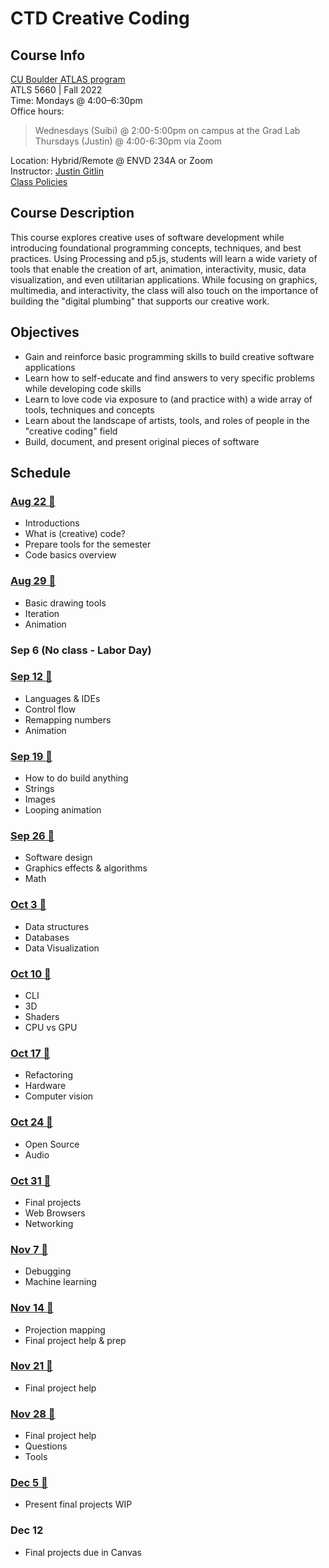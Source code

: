 # CTD Creative Coding

## Course Info

[CU Boulder ATLAS program](https://www.colorado.edu/atlas/academics/graduate/ms-technology-media-society) <br>
ATLS 5660 | Fall 2022 <br>
Time: Mondays @ 4:00–6:30pm <br>
Office hours: <br>
> Wednesdays (Suibi) @ 2:00-5:00pm on campus at the Grad Lab<br>
  Thursdays  (Justin) @ 4:00-6:30pm via Zoom<br>

Location: Hybrid/Remote @ ENVD 234A or Zoom<br>
Instructor: [Justin Gitlin](https://cacheflowe.com) <br>
[Class Policies](./docs/policies.md)

## Course Description

This course explores creative uses of software development while introducing foundational programming concepts, techniques, and best practices. Using Processing and p5.js, students will learn a wide variety of tools that enable the creation of art, animation, interactivity, music, data visualization, and even utilitarian applications. While focusing on graphics, multimedia, and interactivity, the class will also touch on the importance of building the "digital plumbing" that supports our creative work.

## Objectives

* Gain and reinforce basic programming skills to build creative software applications
* Learn how to self-educate and find answers to very specific problems while developing code skills
* Learn to love code via exposure to (and practice with) a wide array of tools, techniques and concepts
* Learn about the landscape of artists, tools, and roles of people in the "creative coding" field
* Build, document, and present original pieces of software

## Schedule

### [Aug 22 🔗](./classes/class-01.md)

* Introductions
* What is (creative) code?
* Prepare tools for the semester
* Code basics overview

### [Aug 29 🔗](./classes/class-02.md)

* Basic drawing tools
* Iteration
* Animation

### Sep 6 (No class - Labor Day)

### [Sep 12 🔗](./classes/class-03.md)

* Languages & IDEs
* Control flow
* Remapping numbers
* Animation

### [Sep 19 🔗](./classes/class-04.md)

* How to do build anything
* Strings
* Images
* Looping animation

### [Sep 26 🔗](./classes/class-05.md)

* Software design
* Graphics effects & algorithms
* Math

### [Oct 3 🔗](./classes/class-06.md)

* Data structures
* Databases
* Data Visualization

### [Oct 10 🔗](./classes/class-07.md)

* CLI
* 3D
* Shaders
* CPU vs GPU

### [Oct 17 🔗](./classes/class-08.md)

* Refactoring
* Hardware
* Computer vision

### [Oct 24 🔗](./classes/class-09.md)

* Open Source
* Audio

### [Oct 31 🔗](./classes/class-10.md)

* Final projects
* Web Browsers
* Networking

### [Nov 7 🔗](./classes/class-11.md)

* Debugging
* Machine learning

### [Nov 14 🔗](./classes/class-12.md)

* Projection mapping
* Final project help & prep

### [Nov 21 🔗](./classes/class-13.md)

* Final project help

### [Nov 28 🔗](./classes/class-14.md)

* Final project help
* Questions
* Tools

### [Dec 5 🔗](./classes/class-15.md)

* Present final projects WIP

### Dec 12

* Final projects due in Canvas
